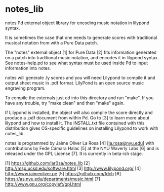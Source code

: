 # notes_lib
notes Pd external object library for encoding music notation in lilypond syntax.

It is sometimes the case that one needs to generate scores with traditional musical notation from with a Pure Data patch.

The "notes" external object [1] for Pure Data [2] fits information generated on a patch into traditional music notation, and encodes it in lilypond syntax. See notes-help.pd to see what syntax must be used inside Pd to input information into notes.

notes will generate .ly scores and you will need Lilypond to compile it and output sheet music in .pdf format. LilyPond is an open source music engraving program. 

To compile the externals just cd into this directory and run "make". If you have any trouble, try "make clean" and then "make" again.

If Lilypond is installed, the object will also compile the score directly and produce a .pdf document from within Pd. 
Go to [3] to learn more about lilypond and how to install it. The INSTALL.txt file contained with this distribution gives OS-specific guidelines on installing Lilypond to work with notes_lib.

notes is programmed by Jaime Oliver La Rosa [4] [la.rosa@nyu.edu] with contributions by Fede Cámara Halac [5] at the NYU Waverly Labs [6] and is released under the GPL License [7]. It is currently in beta-ish stage.


[1] https://github.com/lar0sa/notes_lib
[2] http://msp.ucsd.edu/software.html
[3] http://www.lilypond.org/
[4] http://www.jaimeoliver.pe
[5] https://github.com/fdch
[6] https://as.nyu.edu/departments/music.html
[7] http://www.gnu.org/copyleft/gpl.html
